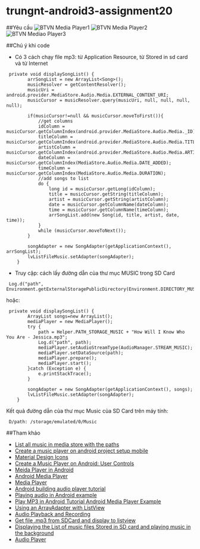 # trungnt-android3-assignment20
##Yêu cầu
![BTVN Media Player1](http://i477.photobucket.com/albums/rr132/trungepu/13446281_861696833937103_789442249_o_zpsgxlzpwqs.jpg)
![BTVN Media Player2](http://i477.photobucket.com/albums/rr132/trungepu/13461295_861696870603766_1416147647_o_zpsvxpx1bxg.jpg)
![BTVN Mediao Player3](http://i477.photobucket.com/albums/rr132/trungepu/BTVN%20Media%20Player%202_zps3b9i4fax.jpg)

##Chú ý khi code
+ Có 3 cách chạy file mp3: từ Application Resource, từ Stored in sd card và từ Internet
```
 private void displaySongList() {
        arrSongList = new ArrayList<Song>();
        musicResolver = getContentResolver();
        musicUri = android.provider.MediaStore.Audio.Media.EXTERNAL_CONTENT_URI;
        musicCursor = musicResolver.query(musicUri, null, null, null, null);

        if(musicCursor!=null && musicCursor.moveToFirst()){
            //get columns
            idColumn = musicCursor.getColumnIndex(android.provider.MediaStore.Audio.Media._ID);
            titleColumn = musicCursor.getColumnIndex(android.provider.MediaStore.Audio.Media.TITLE);
            artistColumn = musicCursor.getColumnIndex(android.provider.MediaStore.Audio.Media.ARTIST);
            dateColumn = musicCursor.getColumnIndex(MediaStore.Audio.Media.DATE_ADDED);
            timeColumn = musicCursor.getColumnIndex(MediaStore.Audio.Media.DURATION);
            //add songs to list
            do {
                long id = musicCursor.getLong(idColumn);
                title = musicCursor.getString(titleColumn);
                artist = musicCursor.getString(artistColumn);
                date = musicCursor.getColumnName(dateColumn);
                time = musicCursor.getColumnName(timeColumn);
                arrSongList.add(new Song(id, title, artist, date, time));
            }
            while (musicCursor.moveToNext());
        }

        songAdapter = new SongAdapter(getApplicationContext(), arrSongList);
        lvListFileMusic.setAdapter(songAdapter);
    }

```

+ Truy cập: cách lấy đường dẫn của thư mục MUSIC trong SD Card
```
 Log.d("path", Environment.getExternalStoragePublicDirectory(Environment.DIRECTORY_MUSIC).getPath());
```
hoặc: 
```
 private void displaySongList() {
        ArrayList songs=new ArrayList();
        mediaPlayer = new MediaPlayer();
        try {
            path = Helper.PATH_STORAGE_MUSIC + "How Will I Know Who You Are - Jessica.mp3";
            Log.d("path", path);
            mediaPlayer.setAudioStreamType(AudioManager.STREAM_MUSIC);
            mediaPlayer.setDataSource(path);
            mediaPlayer.prepare();
            mediaPlayer.start();
        }catch (Exception e) {
            e.printStackTrace();
        }

        songAdapter = new SongAdapter(getApplicationContext(), songs);
        lvListFileMusic.setAdapter(songAdapter);
    }

```
Kết quả đường dẫn của thư mục Music của SD Card trên máy tính: 
```
 D/path: /storage/emulated/0/Music
```


##Tham khảo
+ [List all music in media store with the paths](http://stackoverflow.com/questions/13568798/list-all-music-in-mediastore-with-the-paths)
+ [Create a music player on android project setup mobile](http://code.tutsplus.com/tutorials/create-a-music-player-on-android-project-setup--mobile-22764)
+ [Material Design Icons](https://materialdesignicons.com/)
+ [Create a Music Player on Android: User Controls](http://code.tutsplus.com/tutorials/create-a-music-player-on-android-user-controls--mobile-22787)
+ [Meida Player in Android](https://developer.android.com/reference/android/media/MediaPlayer.html)
+ [Android Media Player](http://www.tutorialspoint.com/android/android_mediaplayer.htm)
+ [Media Player](https://developer.android.com/guide/topics/media/mediaplayer.html)
+ [Android building audio player tutorial](http://www.androidhive.info/2012/03/android-building-audio-player-tutorial/)
+ [Playing audio in Android example](http://www.javatpoint.com/playing-audio-in-android-example)
+ [Play MP3 in Android Tutorial Android Media Player Example](http://jmsliu.com/2499/play-mp3-in-android-tutorial-android-mediaplayer-example.html)
+ [Using an ArrayAdapter with ListView](https://guides.codepath.com/android/Using-an-ArrayAdapter-with-ListView)
+ [Audio Playback and Recording](https://guides.codepath.com/android/Audio-Playback-and-Recording)
+ [Get file .mp3 from SDCard and display to listview](https://googleandroid4you.wordpress.com/2011/11/16/get-file-from-sdcard-and-display-to-listview/)
+ [Displaying the List of music files Stored in SD card and playing music in the background](http://z4android.blogspot.com/2011/06/displaying-list-of-music-files-stored.html)
+ [Audio Player](http://www.srikanthtechnologies.com/blog/android/audioplayer.aspx)
